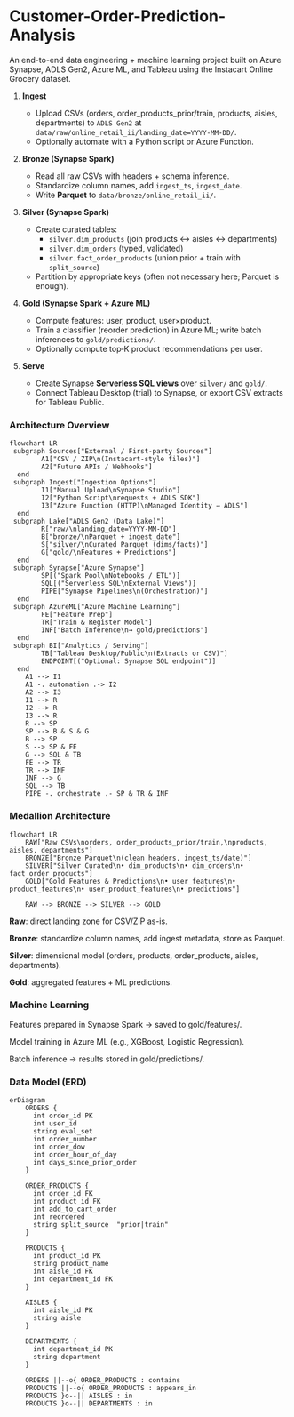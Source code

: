 # Customer-Order-Prediction-Analysis
An end-to-end data engineering + machine learning project built on Azure Synapse, ADLS Gen2, Azure ML, and Tableau using the Instacart Online Grocery dataset.

1. **Ingest**
   - Upload CSVs (orders, order_products_prior/train, products, aisles, departments) to `ADLS Gen2` at `data/raw/online_retail_ii/landing_date=YYYY-MM-DD/`.
   - Optionally automate with a Python script or Azure Function.

2. **Bronze (Synapse Spark)**
   - Read all raw CSVs with headers + schema inference.
   - Standardize column names, add `ingest_ts`, `ingest_date`.
   - Write **Parquet** to `data/bronze/online_retail_ii/`.

3. **Silver (Synapse Spark)**
   - Create curated tables:
     - `silver.dim_products` (join products ↔ aisles ↔ departments)
     - `silver.dim_orders` (typed, validated)
     - `silver.fact_order_products` (union prior + train with `split_source`)
   - Partition by appropriate keys (often not necessary here; Parquet is enough).

4. **Gold (Synapse Spark + Azure ML)**
   - Compute features: user, product, user×product.
   - Train a classifier (reorder prediction) in Azure ML; write batch inferences to `gold/predictions/`.
   - Optionally compute top‑K product recommendations per user.

5. **Serve**
   - Create Synapse **Serverless SQL views** over `silver/` and `gold/`.
   - Connect Tableau Desktop (trial) to Synapse, or export CSV extracts for Tableau Public.

 ### Architecture Overview
 
```mermaid
flowchart LR
 subgraph Sources["External / First‑party Sources"]
        A1["CSV / ZIP\n(Instacart-style files)"]
        A2["Future APIs / Webhooks"]
  end
 subgraph Ingest["Ingestion Options"]
        I1["Manual Upload\nSynapse Studio"]
        I2["Python Script\nrequests + ADLS SDK"]
        I3["Azure Function (HTTP)\nManaged Identity → ADLS"]
  end
 subgraph Lake["ADLS Gen2 (Data Lake)"]
        R["raw/\nlanding_date=YYYY‑MM‑DD"]
        B["bronze/\nParquet + ingest_date"]
        S["silver/\nCurated Parquet (dims/facts)"]
        G["gold/\nFeatures + Predictions"]
  end
 subgraph Synapse["Azure Synapse"]
        SP[("Spark Pool\nNotebooks / ETL")]
        SQL[("Serverless SQL\nExternal Views")]
        PIPE["Synapse Pipelines\n(Orchestration)"]
  end
 subgraph AzureML["Azure Machine Learning"]
        FE["Feature Prep"]
        TR["Train & Register Model"]
        INF["Batch Inference\n→ gold/predictions"]
  end
 subgraph BI["Analytics / Serving"]
        TB["Tableau Desktop/Public\n(Extracts or CSV)"]
        ENDPOINT[("Optional: Synapse SQL endpoint")]
  end
    A1 --> I1
    A1 -. automation .-> I2
    A2 --> I3
    I1 --> R
    I2 --> R
    I3 --> R
    R --> SP
    SP --> B & S & G
    B --> SP
    S --> SP & FE
    G --> SQL & TB
    FE --> TR
    TR --> INF
    INF --> G
    SQL --> TB
    PIPE -. orchestrate .- SP & TR & INF

```
### Medallion Architecture

``` mermaid
flowchart LR
    RAW["Raw CSVs\norders, order_products_prior/train,\nproducts, aisles, departments"]
    BRONZE["Bronze Parquet\n(clean headers, ingest_ts/date)"]
    SILVER["Silver Curated\n• dim_products\n• dim_orders\n• fact_order_products"]
    GOLD["Gold Features & Predictions\n• user_features\n• product_features\n• user_product_features\n• predictions"]

    RAW --> BRONZE --> SILVER --> GOLD
```
**Raw**: direct landing zone for CSV/ZIP as-is.

**Bronze**: standardize column names, add ingest metadata, store as Parquet.

**Silver**: dimensional model (orders, products, order_products, aisles, departments).

**Gold**: aggregated features + ML predictions.

### Machine Learning
Features prepared in Synapse Spark → saved to gold/features/.

Model training in Azure ML (e.g., XGBoost, Logistic Regression).

Batch inference → results stored in gold/predictions/.

### Data Model (ERD)
``` mermaid
erDiagram
    ORDERS {
      int order_id PK
      int user_id
      string eval_set
      int order_number
      int order_dow
      int order_hour_of_day
      int days_since_prior_order
    }

    ORDER_PRODUCTS {
      int order_id FK
      int product_id FK
      int add_to_cart_order
      int reordered
      string split_source  "prior|train"
    }

    PRODUCTS {
      int product_id PK
      string product_name
      int aisle_id FK
      int department_id FK
    }

    AISLES {
      int aisle_id PK
      string aisle
    }

    DEPARTMENTS {
      int department_id PK
      string department
    }

    ORDERS ||--o{ ORDER_PRODUCTS : contains
    PRODUCTS ||--o{ ORDER_PRODUCTS : appears_in
    PRODUCTS }o--|| AISLES : in
    PRODUCTS }o--|| DEPARTMENTS : in
```
